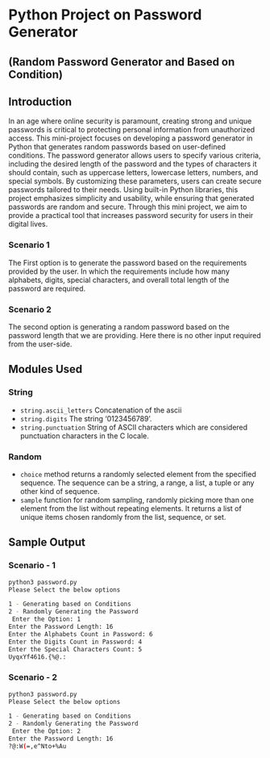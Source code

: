 # Python Project on Password Generator
## (Random Password Generator and Based on Condition)



## Introduction

In an age where online security is paramount, creating strong and unique passwords is critical to protecting personal information from unauthorized access. This mini-project focuses on developing a password generator in Python that generates random passwords based on user-defined conditions.
The password generator allows users to specify various criteria, including the desired length of the password and the types of characters it should contain, such as uppercase letters, lowercase letters, numbers, and special symbols. By customizing these parameters, users can create secure passwords tailored to their needs.
Using built-in Python libraries, this project emphasizes simplicity and usability, while ensuring that generated passwords are random and secure. Through this mini project, we aim to provide a practical tool that increases password security for users in their digital lives.


### Scenario 1

The First option is to generate the password based on the requirements provided by the user. In which the requirements include how many alphabets, digits, special characters, and overall total length of the password are required.

### Scenario 2

The second option is generating a random password based on the password length that we are providing. Here there is no other input required from the user-side.


## Modules Used

### String 
- `string.ascii_letters` Concatenation of the ascii 
- `string.digits` The string ‘0123456789’.
- `string.punctuation` String of ASCII characters which are considered punctuation characters in the C locale.

### Random
- `choice` method returns a randomly selected element from the specified sequence. The sequence can be a string, a range, a list, a tuple or any other kind of sequence.
- `sample` function for random sampling, randomly picking more than one element from the list without repeating elements. It returns a list of unique items chosen randomly from the list, sequence, or set.


## Sample Output

### Scenario - 1
```sh
python3 password.py
Please Select the below options

1 - Generating based on Conditions
2 - Randomly Generating the Password
 Enter the Option: 1
Enter the Password Length: 16
Enter the Alphabets Count in Password: 6
Enter the Digits Count in Password: 4
Enter the Special Characters Count: 5
UyqxYf4616.{%@.:
```

### Scenario - 2

```sh
python3 password.py
Please Select the below options

1 - Generating based on Conditions
2 - Randomly Generating the Password
 Enter the Option: 2
Enter the Password Length: 16
?@:W(=,e^Nto+%Au
```



